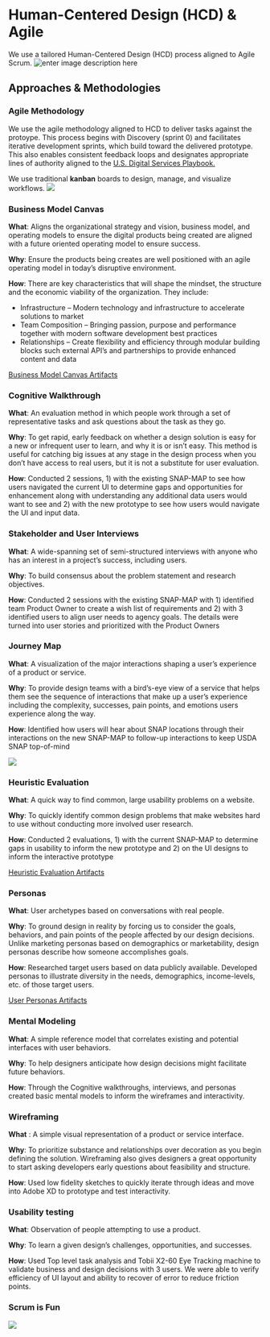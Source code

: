 # Human-Centered Design (HCD) & Agile
We use a tailored Human-Centered Design (HCD) process aligned to Agile Scrum. 
![enter image description here](https://lh3.googleusercontent.com/Pd-WUAOXnHYGbVJtjcxez_D9-l9V9r3xoxUxRi58WPsEGOb1EenOCjrNb--KnTgbBphWwimLKpyN "Human Centered Design Process")
## Approaches & Methodologies
### Agile Methodology
We use the agile methodology aligned to HCD to deliver tasks against the protoype. This process begins with Discovery (sprint 0) and facilitates iterative development sprints, which build toward the delivered prototype. This also enables consistent feedback loops and designates appropriate lines of authority aligned to the [U.S. Digital Services Playbook.](https://github.com/metrostarsystem/usda-dva/blob/master/documentation/usds-playbook.md)

We use traditional **kanban** boards to design, manage, and visualize workflows.
![
](https://lh3.googleusercontent.com/Y52U3hhfcSqO6G75iWwpq4J6gcslJNFZnWbzXnqhOejpj5nNO_SDiWYsZ5W-HnvMqFCVbrcMbBDz "USDA Scrum Meeting")

### Business Model Canvas
**What**: Aligns the organizational strategy and vision, business model, and operating models to ensure the digital products being created are aligned with a future oriented operating model to ensure success.

**Why**:   Ensure the products being creates are well positioned with an agile operating model in today’s disruptive environment.

**How**: There are key characteristics that will shape the mindset, the structure and the economic viability of the organization. They include:
- Infrastructure – Modern technology and infrastructure to accelerate solutions to market
- Team Composition – Bringing passion, purpose and performance together with modern software development best practices
- Relationships – Create flexibility and efficiency through modular building blocks such external API’s and partnerships to provide enhanced content and data

[Business Model Canvas Artifacts](https://github.com/metrostarsystem/usda-dva/blob/master/documentation/business-model-canvas.md)

### Cognitive Walkthrough          
**What**: An evaluation method in which people work through a set of representative tasks and ask questions about the task as they go.

**Why**: To get rapid, early feedback on whether a design solution is easy for a new or infrequent user to learn, and why it is or isn’t easy. This method is useful for catching big issues at any stage in the design process when you don’t have access to real users, but it is not a substitute for user evaluation.

**How**: Conducted 2 sessions, 1) with the existing SNAP-MAP to see how users navigated the current UI to determine gaps and opportunities for enhancement along with understanding any additional data users would want to see and 2) with the new prototype to see how users would navigate the UI and input data. 

### Stakeholder and User Interviews
  
**What**: A wide-spanning set of semi-structured interviews with anyone who has an interest in a project’s success, including users.

**Why**: To build consensus about the problem statement and research objectives.

**How**: Conducted 2 sessions with the existing SNAP-MAP with 1) identified team Product Owner to create a wish list of requirements and 2) with 3 identified users to align user needs to agency goals. The details were turned into user stories and prioritized with the Product Owners

### Journey Map
 
**What**: A visualization of the major interactions shaping a user’s experience of a product or service.

**Why**: To provide design teams with a bird’s-eye view of a service that helps them see the sequence of interactions that make up a user’s experience including the complexity, successes, pain points, and emotions users experience along the way.

**How**: Identified how users will hear about SNAP locations through their interactions on the new SNAP-MAP to follow-up interactions to keep USDA SNAP top-of-mind

![
](https://lh3.googleusercontent.com/ach2yu6rqBL2PA3voQltm7m2TRw5lhgaigLD0gedN-3aAgT6NQVi26MB40mnVbuiDs1kdX56A-Aa "USDA Prototype - Journey Map")

### Heuristic Evaluation   

**What**: A quick way to find common, large usability problems on a website.

**Why**: To quickly identify common design problems that make websites hard to use without conducting more involved user research.

**How**: Conducted 2 evaluations, 1) with the current SNAP-MAP to determine gaps in usability to inform the new prototype and 2) on the UI designs to inform the interactive prototype

[Heuristic Evaluation Artifacts](https://github.com/metrostarsystem/usda-dva/blob/master/documentation/heuristic.md)

###  Personas
   
**What**: User archetypes based on conversations with real people.

**Why**: To ground design in reality by forcing us to consider the goals, behaviors, and pain points of the people affected by our design decisions. Unlike marketing personas based on demographics or marketability, design personas describe how someone accomplishes goals.

**How**: Researched target users based on data publicly available. Developed personas to illustrate diversity in the needs, demographics, income-levels, etc. of those target users.

[User Personas Artifacts](https://github.com/metrostarsystem/usda-dva/blob/master/documentation/user-personas.md)

### Mental Modeling
**What**: A simple reference model that correlates existing and potential interfaces with user behaviors.

**Why**: To help designers anticipate how design decisions might facilitate future behaviors.

**How**: Through the Cognitive walkthroughs, interviews, and personas created basic mental models to inform the wireframes and interactivity.  

### Wireframing

**What** : A simple visual representation of a product or service interface.

**Why**: To prioritize substance and relationships over decoration as you begin defining the solution. Wireframing also gives designers a great opportunity to start asking developers early questions about feasibility and structure.

**How**: Used low fidelity sketches to quickly iterate through ideas and move into Adobe XD to prototype and test interactivity. 

### Usability testing
**What**:  Observation of people attempting to use a product.

**Why**: To learn a given design’s challenges, opportunities, and successes.

**How**: Used Top level task analysis and Tobii X2-60 Eye Tracking machine to validate business and design decisions with 3 users. We were able to verify efficiency of UI layout and ability to recover of error to reduce friction points.

### Scrum is Fun
![
](https://lh3.googleusercontent.com/SYagpgpt9xF_OYVzTjKsfndRIULGe9jqLmcwhvnoqKX-DclQatKkhR7j0nYhZpiXgjNHafL20K5A "Scrum is Fun")


